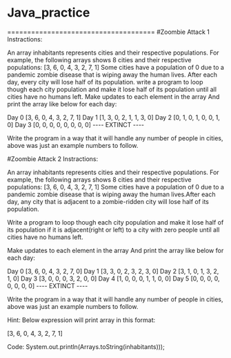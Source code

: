 # Java_practice
=====================================
#Zoombie Attack 1 Instractions:

An array inhabitants represents cities and their respective populations. For example, the following arrays shows 8 cities and their respective populations:
[3, 6, 0, 4, 3, 2, 7, 1]
Some cities have a population of 0 due to a pandemic zombie disease that is wiping away the human lives. After each day, every city will lose half of its population.
write a program to loop though each city population and make it lose half of its population until all cities have no humans left. Make updates to each element in the array And print the array like below for each day:

Day 0 [3, 6, 0, 4, 3, 2, 7, 1]
Day 1 [1, 3, 0, 2, 1, 1, 3, 0]
Day 2 [0, 1, 0, 1, 0, 0, 1, 0]
Day 3 [0, 0, 0, 0, 0, 0, 0, 0]
---- EXTINCT ----

Write the program in a way that it will handle any number of people in cities, above was just an example numbers to follow.


#Zoombie Attack 2 Instractions:

An array inhabitants represents cities and their respective populations. For example, the following arrays shows 8 cities and their respective populations:
[3, 6, 0, 4, 3, 2, 7, 1]
Some cities have a population of 0 due to a pandemic zombie disease that is wiping away the human lives.After each day, any city that is adjacent to a zombie-ridden city will lose half of its population.

Write a program to loop though each city population and make it lose half of its population if it is adjacent(right or left) to a city with zero people until all cities have no humans left.

 Make updates to each element in the array And print the array like below for each day:

Day 0 [3, 6, 0, 4, 3, 2, 7, 0]
Day 1 [3, 3, 0, 2, 3, 2, 3, 0]
Day 2 [3, 1, 0, 1, 3, 2, 1, 0]
Day 3 [3, 0, 0, 0, 3, 2, 0, 0]
Day 4 [1, 0, 0, 0, 1, 1, 0, 0]
Day 5 [0, 0, 0, 0, 0, 0, 0, 0]
---- EXTINCT ----

Write the program in a way that it will handle any number of people in cities, above was just an example numbers to follow.

Hint: 
Below expression will print array in this format:

[3, 6, 0, 4, 3, 2, 7, 1]

Code:
System.out.println(Arrays.toString(inhabitants)));
